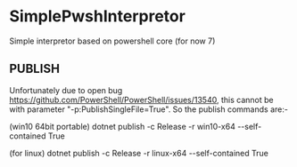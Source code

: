 # SimplePwshInterpretor
Simple interpretor based on powershell core (for now 7)


PUBLISH
-------

Unfortunately due to open bug https://github.com/PowerShell/PowerShell/issues/13540, this cannot be with parameter "-p:PublishSingleFile=True". So the publish commands are:-

(win10 64bit portable)
dotnet publish -c Release -r win10-x64   --self-contained True

(for linux)
dotnet publish -c Release -r linux-x64 --self-contained True